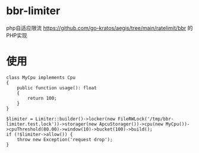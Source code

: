 # bbr-limiter
php自适应限流
https://github.com/go-kratos/aegis/tree/main/ratelimit/bbr 的PHP实现

# 使用
```
class MyCpu implements Cpu
{
    public function usage(): float
    {
        return 100;
    }
}

$limiter = Limiter::builder()->locker(new FileRWLock('/tmp/bbr-limiter.test.lock'))->storager(new ApcuStorager())->cpu(new MyCpu())->cpuThreshold(80.00)->window(10)->bucket(100)->build();
if (!$limiter->allow()) {
    throw new Exception('request drop');
}
```